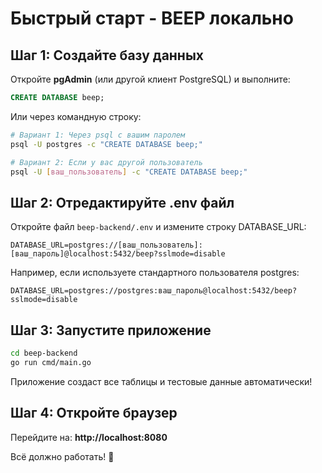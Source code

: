 # Быстрый старт - BEEP локально

## Шаг 1: Создайте базу данных

Откройте **pgAdmin** (или другой клиент PostgreSQL) и выполните:

```sql
CREATE DATABASE beep;
```

Или через командную строку:
```bash
# Вариант 1: Через psql с вашим паролем
psql -U postgres -c "CREATE DATABASE beep;"

# Вариант 2: Если у вас другой пользователь
psql -U [ваш_пользователь] -c "CREATE DATABASE beep;"
```

## Шаг 2: Отредактируйте .env файл

Откройте файл `beep-backend/.env` и измените строку DATABASE_URL:

```
DATABASE_URL=postgres://[ваш_пользователь]:[ваш_пароль]@localhost:5432/beep?sslmode=disable
```

Например, если используете стандартного пользователя postgres:
```
DATABASE_URL=postgres://postgres:ваш_пароль@localhost:5432/beep?sslmode=disable
```

## Шаг 3: Запустите приложение

```bash
cd beep-backend
go run cmd/main.go
```

Приложение создаст все таблицы и тестовые данные автоматически!

## Шаг 4: Откройте браузер

Перейдите на: **http://localhost:8080**

Всё должно работать! 🎉

